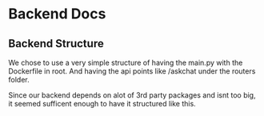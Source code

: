 # Backend Docs

## Backend Structure

We chose to use a very simple structure of having the main.py with the Dockerfile in root. And having the api points like /askchat under the routers folder. 

Since our backend depends on alot of 3rd party packages and isnt too big, it seemed sufficent enough to have it structured like this.